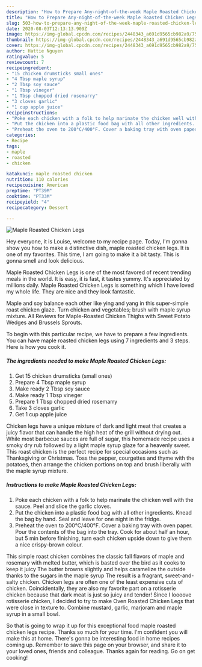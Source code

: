 ```yaml
---
description: "How to Prepare Any-night-of-the-week Maple Roasted Chicken Legs"
title: "How to Prepare Any-night-of-the-week Maple Roasted Chicken Legs"
slug: 503-how-to-prepare-any-night-of-the-week-maple-roasted-chicken-legs
date: 2020-08-03T12:13:13.909Z
image: https://img-global.cpcdn.com/recipes/2448343_a691d9565cb982a9/751x532cq70/maple-roasted-chicken-legs-recipe-main-photo.jpg
thumbnail: https://img-global.cpcdn.com/recipes/2448343_a691d9565cb982a9/751x532cq70/maple-roasted-chicken-legs-recipe-main-photo.jpg
cover: https://img-global.cpcdn.com/recipes/2448343_a691d9565cb982a9/751x532cq70/maple-roasted-chicken-legs-recipe-main-photo.jpg
author: Hattie Nguyen
ratingvalue: 5
reviewcount: 7
recipeingredient:
- "15 chicken drumsticks small ones"
- "4 Tbsp maple syrup"
- "2 Tbsp soy sauce"
- "1 Tbsp vineger"
- "1 Tbsp chopped dried rosemarry"
- "3 cloves garlic"
- "1 cup apple juice"
recipeinstructions:
- "Poke each chicken with a folk to help marinate the chicken well with the sauce. Peel and slice the garlic cloves."
- "Put the chicken into a plastic food bag with all other ingredients. Knead the bag by hand. Seal and leave for one night in the fridge."
- "Preheat the oven to 200°C/400°F. Cover a baking tray with oven paper. Pour the contents of the bag into the tray. Cook for about half an hour, but 5 min before finishing, turn each chicken upside down to give them a nice crispy-brown colour."
categories:
- Recipe
tags:
- maple
- roasted
- chicken

katakunci: maple roasted chicken 
nutrition: 110 calories
recipecuisine: American
preptime: "PT39M"
cooktime: "PT33M"
recipeyield: "4"
recipecategory: Dessert

---
```



![Maple Roasted Chicken Legs](https://img-global.cpcdn.com/recipes/2448343_a691d9565cb982a9/751x532cq70/maple-roasted-chicken-legs-recipe-main-photo.jpg)

Hey everyone, it is Louise, welcome to my recipe page. Today, I'm gonna show you how to make a distinctive dish, maple roasted chicken legs. It is one of my favorites. This time, I am going to make it a bit tasty. This is gonna smell and look delicious.

Maple Roasted Chicken Legs is one of the most favored of recent trending meals in the world. It is easy, it is fast, it tastes yummy. It's appreciated by millions daily. Maple Roasted Chicken Legs is something which I have loved my whole life. They are nice and they look fantastic.

Maple and soy balance each other like ying and yang in this super-simple roast chicken glaze. Turn chicken and vegetables; brush with maple syrup mixture. All Reviews for Maple-Roasted Chicken Thighs with Sweet Potato Wedges and Brussels Sprouts.


To begin with this particular recipe, we have to prepare a few ingredients. You can have maple roasted chicken legs using 7 ingredients and 3 steps. Here is how you cook it.

<!--inarticleads1-->

##### The ingredients needed to make Maple Roasted Chicken Legs:

1. Get 15 chicken drumsticks (small ones)
1. Prepare 4 Tbsp maple syrup
1. Make ready 2 Tbsp soy sauce
1. Make ready 1 Tbsp vineger
1. Prepare 1 Tbsp chopped dried rosemarry
1. Take 3 cloves garlic
1. Get 1 cup apple juice


Chicken legs have a unique mixture of dark and light meat that creates a juicy flavor that can handle the high heat of the grill without drying out. While most barbecue sauces are full of sugar, this homemade recipe uses a smoky dry rub followed by a light maple syrup glaze for a heavenly sweet. This roast chicken is the perfect recipe for special occasions such as Thanksgiving or Christmas. Toss the pepper, courgettes and thyme with the potatoes, then arrange the chicken portions on top and brush liberally with the maple syrup mixture. 

<!--inarticleads2-->

##### Instructions to make Maple Roasted Chicken Legs:

1. Poke each chicken with a folk to help marinate the chicken well with the sauce. Peel and slice the garlic cloves.
1. Put the chicken into a plastic food bag with all other ingredients. Knead the bag by hand. Seal and leave for one night in the fridge.
1. Preheat the oven to 200°C/400°F. Cover a baking tray with oven paper. Pour the contents of the bag into the tray. Cook for about half an hour, but 5 min before finishing, turn each chicken upside down to give them a nice crispy-brown colour.


This simple roast chicken combines the classic fall flavors of maple and rosemary with melted butter, which is basted over the bird as it cooks to keep it juicy The butter browns slightly and helps caramelize the outside thanks to the sugars in the maple syrup The result is a fragrant, sweet-and-salty chicken. Chicken legs are often one of the least expensive cuts of chicken. Coincidentally, they are also my favorite part on a rotisserie chicken because that dark meat is just so juicy and tender! Since I loooove rotisserie chicken, I decided to try to make Oven Roasted Chicken Legs that were close in texture to. Combine mustard, garlic, marjoram and maple syrup in a small bowl. 

So that is going to wrap it up for this exceptional food maple roasted chicken legs recipe. Thanks so much for your time. I'm confident you will make this at home. There's gonna be interesting food in home recipes coming up. Remember to save this page on your browser, and share it to your loved ones, friends and colleague. Thanks again for reading. Go on get cooking!
